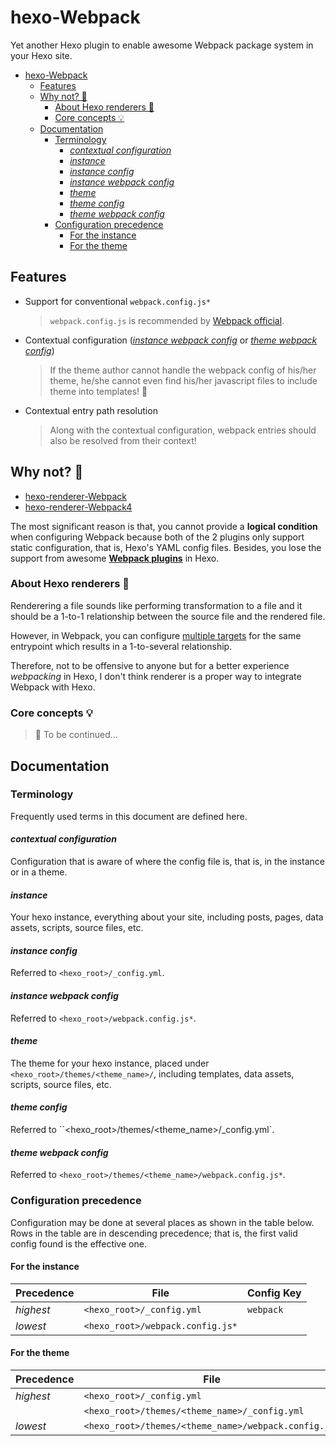 # hexo-Webpack
Yet another Hexo plugin to enable awesome Webpack package system in your Hexo site.

- [hexo-Webpack](#hexo-webpack)
  - [Features](#features)
  - [Why not? 🤔](#why-not-)
    - [About Hexo renderers 🎨](#about-hexo-renderers-)
    - [Core concepts 💡](#core-concepts-)
  - [Documentation](#documentation)
    - [Terminology](#terminology)
      - [*contextual configuration*](#contextual-configuration)
      - [*instance*](#instance)
      - [*instance config*](#instance-config)
      - [*instance webpack config*](#instance-webpack-config)
      - [*theme*](#theme)
      - [*theme config*](#theme-config)
      - [*theme webpack config*](#theme-webpack-config)
    - [Configuration precedence](#configuration-precedence)
      - [For the instance](#for-the-instance)
      - [For the theme](#for-the-theme)

## Features
- Support for conventional `webpack.config.js*`
  > `webpack.config.js` is recommended by [Webpack official](https://webpack.js.org/configuration/).

- Contextual configuration ([*instance webpack config*](#instance-webpack-config) or [*theme webpack config*](theme-webpack-config))
  > If the theme author cannot handle the webpack config of his/her theme, he/she cannot even find his/her javascript files to include theme into templates! 🤣

- Contextual entry path resolution
  > Along with the contextual configuration, webpack entries should also be resolved from their context!

## Why not? 🤔
- [hexo-renderer-Webpack](https://github.com/briangonzalez/hexo-renderer-webpack)
- [hexo-renderer-Webpack4](https://github.com/segayuu/hexo-renderer-webpack)

The most significant reason is that, you cannot provide a **logical condition** when configuring Webpack because both of the 2 plugins only support static configuration, that is, Hexo's YAML config files.
Besides, you lose the support from awesome [**Webpack plugins**](https://webpack.js.org/concepts/plugins/#configuration) in Hexo.

### About Hexo renderers 🎨
Renderering a file sounds like performing transformation to a file and it should be a 1-to-1 relationship between the source file and the rendered file.

However, in Webpack, you can configure [multiple targets](https://webpack.js.org/concepts/targets/#multiple-targets) for the same entrypoint which results in a 1-to-several relationship.

Therefore, not to be offensive to anyone but for a better experience *webpacking* in Hexo, I don't think renderer is a proper way to integrate Webpack with Hexo.

### Core concepts 💡
> 🚧 To be continued...

## Documentation
### Terminology
Frequently used terms in this document are defined here.

#### *contextual configuration*
Configuration that is aware of where the config file is, that is, in the instance or in a theme.
#### *instance*  
Your hexo instance, everything about your site, including posts, pages, data assets, scripts, source files, etc.
#### *instance config*  
Referred to `<hexo_root>/_config.yml`.
#### *instance webpack config*  
Referred to `<hexo_root>/webpack.config.js*`.
#### *theme*  
The theme for your hexo instance, placed under `<hexo_root>/themes/<theme_name>/`, including templates, data assets, scripts, source files, etc.
#### *theme config*  
Referred to ``<hexo_root>/themes/<theme_name>/_config.yml`.
#### *theme webpack config*  
Referred to `<hexo_root>/themes/<theme_name>/webpack.config.js*`.

### Configuration precedence
Configuration may be done at several places as shown in the table below.
Rows in the table are in descending precedence;
that is, the first valid config found is the effective one.


#### For the instance

| Precedence | File                             | Config Key |
|------------|----------------------------------|------------|
| *highest*  | `<hexo_root>/_config.yml`        | `webpack`  |
| *lowest*   | `<hexo_root>/webpack.config.js*` |            |    

#### For the theme

| Precedence | File                                                 | Config Key                                             |
|------------|------------------------------------------------------|--------------------------------------------------------|
| *highest*  | `<hexo_root>/_config.yml`                            | `theme_config.webpack`                                 |
|            | `<hexo_root>/themes/<theme_name>/_config.yml`        | `webpack`                                            | |
| *lowest*   | `<hexo_root>/themes/<theme_name>/webpack.config.js*` |                                                        |

